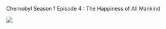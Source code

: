 ﻿Chernobyl Season 1 Episode 4 : The Happiness of All Mankind
 


<a href="https://t.co/eFc5jpxQ3d"><img src="http://i1284.photobucket.com/albums/a577/ambotsaimu1/click2play_zps606c9cd9.jpg"></a>